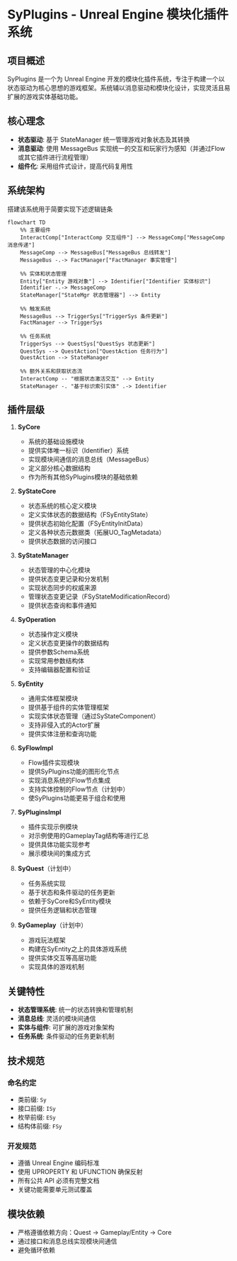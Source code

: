 # SyPlugins - Unreal Engine 模块化插件系统

## 项目概述
SyPlugins 是一个为 Unreal Engine 开发的模块化插件系统，专注于构建一个以状态驱动为核心思想的游戏框架。系统辅以消息驱动和模块化设计，实现灵活且易扩展的游戏实体基础功能。

## 核心理念
- **状态驱动**: 基于 StateManager 统一管理游戏对象状态及其转换
- **消息驱动**: 使用 MessageBus 实现统一的交互和玩家行为感知（并通过Flow或其它插件进行流程管理）
- **组件化**: 采用组件式设计，提高代码复用性

## 系统架构

搭建该系统用于简要实现下述逻辑链条

```mermaid
flowchart TD
    %% 主要组件
    InteractComp["InteractComp 交互组件"] --> MessageComp["MessageComp 消息传递"]
    MessageComp --> MessageBus["MessageBus 总线转发"]
    MessageBus -.-> FactManager["FactManager 事实管理"]
    
    %% 实体和状态管理
    Entity["Entity 游戏对象"] --> Identifier["Identifier 实体标识"]
    Identifier -.-> MessageComp
    StateManager["StateMgr 状态管理器"] --> Entity
    
    %% 触发系统
    MessageBus --> TriggerSys["TriggerSys 条件更新"]
    FactManager --> TriggerSys
    
    %% 任务系统
    TriggerSys --> QuestSys["QuestSys 状态更新"]
    QuestSys --> QuestAction["QuestAction 任务行为"]
    QuestAction --> StateManager
    
    %% 额外关系和获取状态流
    InteractComp -- "根据状态激活交互" --> Entity
    StateManager -. "基于标识索引实体" .-> Identifier
```


## 插件层级
1. **SyCore**
   - 系统的基础设施模块
   - 提供实体唯一标识（Identifier）系统
   - 实现模块间通信的消息总线（MessageBus）
   - 定义部分核心数据结构
   - 作为所有其他SyPlugins模块的基础依赖

2. **SyStateCore**
   - 状态系统的核心定义模块
   - 定义实体状态的数据结构（FSyEntityState）
   - 提供状态初始化配置（FSyEntityInitData）
   - 定义各种状态元数据类（拓展UO_TagMetadata）
   - 提供状态数据的访问接口

3. **SyStateManager**
   - 状态管理的中心化模块
   - 提供状态变更记录和分发机制
   - 实现状态同步的权威来源
   - 管理状态变更记录（FSyStateModificationRecord）
   - 提供状态查询和事件通知

4. **SyOperation**
   - 状态操作定义模块
   - 定义状态变更操作的数据结构
   - 提供参数Schema系统
   - 实现常用参数结构体
   - 支持编辑器配置和验证

5. **SyEntity**
   - 通用实体框架模块
   - 提供基于组件的实体管理框架
   - 实现实体状态管理（通过SyStateComponent）
   - 支持非侵入式的Actor扩展
   - 提供实体注册和查询功能

6. **SyFlowImpl**
   - Flow插件实现模块
   - 提供SyPlugins功能的图形化节点
   - 实现消息系统的Flow节点集成
   - 支持实体控制的Flow节点（计划中）
   - 使SyPlugins功能更易于组合和使用

7. **SyPluginsImpl**
   - 插件实现示例模块
   - 对示例使用的GameplayTag结构等进行汇总
   - 提供具体功能实现参考
   - 展示模块间的集成方式

8. **SyQuest**（计划中）
   - 任务系统实现
   - 基于状态和条件驱动的任务更新
   - 依赖于SyCore和SyEntity模块
   - 提供任务逻辑和状态管理

9. **SyGameplay**（计划中）
   - 游戏玩法框架
   - 构建在SyEntity之上的具体游戏系统
   - 提供实体交互等高层功能
   - 实现具体的游戏机制

## 关键特性
- **状态管理系统**: 统一的状态转换和管理机制
- **消息总线**: 灵活的模块间通信
- **实体与组件**: 可扩展的游戏对象架构
- **任务系统**: 条件驱动的任务更新机制

## 技术规范

### 命名约定
- 类前缀: `Sy`
- 接口前缀: `ISy`
- 枚举前缀: `ESy`
- 结构体前缀: `FSy`

### 开发规范
- 遵循 Unreal Engine 编码标准
- 使用 UPROPERTY 和 UFUNCTION 确保反射
- 所有公共 API 必须有完整文档
- 关键功能需要单元测试覆盖

## 模块依赖
- 严格遵循依赖方向：Quest → Gameplay/Entity → Core
- 通过接口和消息总线实现模块间通信
- 避免循环依赖
